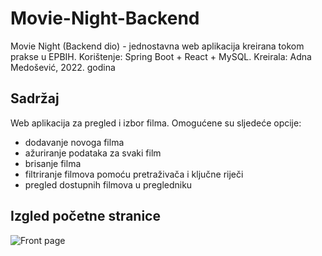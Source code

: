 # Movie-Night-Backend
Movie Night (Backend dio) - jednostavna web aplikacija kreirana tokom prakse u EPBIH. Korištenje: Spring Boot + React + MySQL.
Kreirala: Adna Medošević, 2022. godina
 
## Sadržaj
Web aplikacija za pregled i izbor filma. Omogućene su sljedeće opcije:
- dodavanje novoga filma
- ažuriranje podataka za svaki film
- brisanje filma
- filtriranje filmova pomoću pretraživača i ključne riječi
- pregled dostupnih filmova u pregledniku

## Izgled početne stranice

![Front page](https://user-images.githubusercontent.com/73390091/160289620-b4010e60-37b8-4f37-adb1-b6ef58f67912.png)

